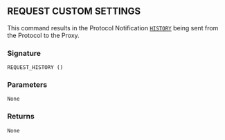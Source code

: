 ## REQUEST CUSTOM SETTINGS

This command results in the Protocol Notification [`HISTORY`][1] being sent from the Protocol to the Proxy.


### Signature

`REQUEST_HISTORY ()`


### Parameters

`None`


### Returns

`None`

[1]:	https://control4.github.io/docs-driverworks-proxyprotocol/#history